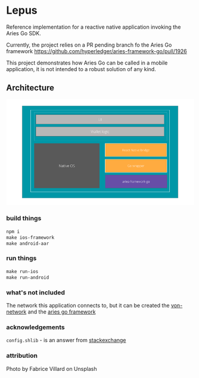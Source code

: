 # Lepus

Reference implementation for a reactive native application invoking the Aries Go SDK.

Currently, the project relies on a PR pending branch fo the Aries Go framework https://github.com/hyperledger/aries-framework-go/pull/1926

This project demonstrates how Aries Go can be called in a mobile application, it is not intended to a robust solution of any kind.

## Architecture

![Architecture](/static/lepus.png?raw=true "Lepus Architecture")

### build things

    npm i
    make ios-framework
    make android-aar
    
### run things

    make run-ios
    make run-android


### what's not included

The network this application connects to, but it can be created the [von-network](https://github.com/bcgov/von-network) and the [aries go framework](https://github.com/hyperledger/aries-framework-go)

### acknowledgements
`config.shlib` - is an answer from [stackexchange](https://unix.stackexchange.com/questions/175648/use-config-file-for-my-shell-script)

### attribution
Photo by Fabrice Villard on Unsplash